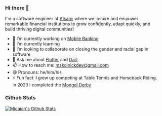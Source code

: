 ### Hi there 👋

I'm a software engineer at [Alkami](https://www.alkami.com/) where we inspire and empower remarkable financial institutions to grow confidently, adapt quickly, and build thriving digital communities!

- 🔭 I’m currently working on [Mobile Banking](https://www.alkami.com/)
- 🌱 I’m currently learning 
- 👯 I’m looking to collaborate on closing the gender and racial gap in software
- 💬 Ask me about [Flutter](https://flutter.dev) and [Dart](https://dart.dev).
- 📫 How to reach me: mskolnickdev@gmail.com
- 😄 Pronouns: he/him/his
- ⚡ Fun fact: I grew up competing at Table Tennis and Horseback Riding. In 2023 I completed the [Mongol Derby](https://equestrianists.com/mongol-derby/)

### Github Stats

[![Micaiah's Github Stats](https://github-readme-stats.vercel.app/api?username=m-skolnick&count_private=true&theme=default&show_icons=true)](https://github.com/m-skolnick)

